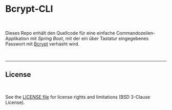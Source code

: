 # Bcrypt-CLI #

<br>

Dieses Repo enhält den Quellcode für eine einfache Commandozeilen-Applikation mit *Spring Boot*,
mit der ein über Tastatur eingegebenes Passwort mit [Bcrypt](https://en.wikipedia.org/wiki/Bcrypt)
verhasht wird.

<br>

----

## License ##

<br>

See the [LICENSE file](LICENSE.md) for license rights and limitations (BSD 3-Clause License).

<br>
